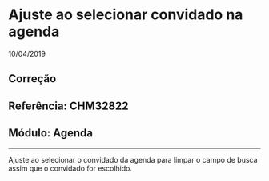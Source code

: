 # Ajuste ao selecionar convidado na agenda
10/04/2019
## Correção
## Referência: CHM32822
## Módulo: Agenda
***

Ajuste ao selecionar o convidado da agenda para limpar o campo de busca assim que o convidado for escolhido.
